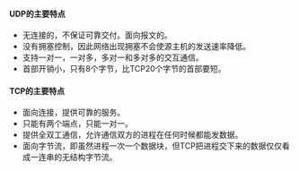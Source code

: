 #### **UDP的主要特点**

- 无连接的，不保证可靠交付。面向报文的。
- 没有拥塞控制，因此网络出现拥塞不会使源主机的发送速率降低。
- 支持一对一，一对多，多对一和多对多的交互通信。
- 首部开销小，只有8个字节，比TCP20个字节的首部要短。

#### **TCP的主要特点**

- 面向连接，提供可靠的服务。
- 只能有两个端点，只能一对一。
- 提供全双工通信，允许通信双方的进程在任何时候都能发数据。
- 面向字节流，即虽然进程一次一个数据块，但TCP把进程交下来的数据仅仅看成一连串的无结构字节流。

